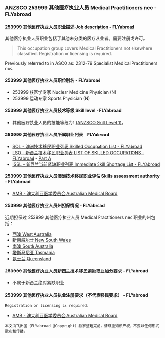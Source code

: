 ### ANZSCO 253999 其他医疗执业人员 Medical Practitioners nec - FLYabroad ###

####  [253999 其他医疗执业人员职业描述 Job description - FLYabroad](http://www.flyabroadvisa.com/anzsco/2539.html#253999)

其他医疗执业人员职业包括了其他未分类的医疗从业者。需要注册或许可。

> This occupation group covers Medical Practitioners not elsewhere classified. Registration or licensing is required.

Previously referred to in ASCO as:
2312-79 Specialist Medical Practitioners nec

#### 253999 其他医疗执业人员职位别名 - FLYabroad
 
- 253999 核医学专家 Nuclear Medicine Physician (N)
- 253999 运动专家 Sports Physician (N)

#### 253999 其他医疗执业人员技术等级 Skill level - FLYabroad

- 其他医疗执业人员的技能等级为1 [(ANZSCO Skill Level 1)](http://www.flyabroadvisa.com/anzsco/)。

#### 253999 其他医疗执业人员所属职业列表 - FLYabroad

- [SOL - 澳洲技术移民职业列表 Skilled Occupation List - FLYabroad](http://www.flyabroadvisa.com/sol/)
- [LSO - 新西兰技术移民职业列表 LIST OF SKILLED OCCUPATIONS - FLYabroad](http://nz.flyabroadvisa.com/lso/) - [Part A](parta)
- [ISSL - 新西兰当前紧缺职业列表 Immediate Skill Shortage List - FLYabroad](http://nz.flyabroadvisa.com/work-residence/issl.html)

#### 253999 其他医疗执业人员澳洲技术移民职业评估 Skills assessment authority - FLYabroad

- [AMB - 澳大利亚医学委员会 Australian Medical Board](http://www.medicalboard.gov.au/)

#### 253999 其他医疗执业人员州担保情况 - FLYabroad

近期担保过 253999 其他医疗执业人员 Medical Practitioners nec 职业的州包括：

- [西澳 West Australia](http://www.flyabroadvisa.com/zdb/wa.html)
- [新南威尔士 New South Wales](http://www.flyabroadvisa.com/zdb/nsw.html)
- [南澳 South Australia](http://www.flyabroadvisa.com/zdb/sa.html)
- [塔斯马尼亚 Tasmania](http://www.flyabroadvisa.com/zdb/tas.html)
- [昆士兰 Queensland](http://www.flyabroadvisa.com/zdb/qld.html)

#### 253999 其他医疗执业人员新西兰技术移民紧缺职业加分要求 - FLYabroad

- 不属于新西兰绝对紧缺职业

#### 253999 其他医疗执业人员执业注册要求（不代表移民要求） - FLYabroad

    Registration or licensing is required.

- [AMB - 澳大利亚医学委员会 Australian Medical Board](http://www.medicalboard.gov.au/)

`本文由飞出国（FLYabroad @Copyright）独家整理完成，请尊重知识产权，不要以任何形式散布和传播。`